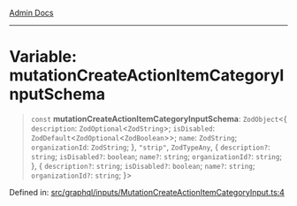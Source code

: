 [Admin Docs](/)

***

# Variable: mutationCreateActionItemCategoryInputSchema

> `const` **mutationCreateActionItemCategoryInputSchema**: `ZodObject`\<\{ `description`: `ZodOptional`\<`ZodString`\>; `isDisabled`: `ZodDefault`\<`ZodOptional`\<`ZodBoolean`\>\>; `name`: `ZodString`; `organizationId`: `ZodString`; \}, `"strip"`, `ZodTypeAny`, \{ `description?`: `string`; `isDisabled?`: `boolean`; `name?`: `string`; `organizationId?`: `string`; \}, \{ `description?`: `string`; `isDisabled?`: `boolean`; `name?`: `string`; `organizationId?`: `string`; \}\>

Defined in: [src/graphql/inputs/MutationCreateActionItemCategoryInput.ts:4](https://github.com/gautam-divyanshu/talawa-api/blob/1d38acecd3e456f869683fb8dca035a5e42010d5/src/graphql/inputs/MutationCreateActionItemCategoryInput.ts#L4)
